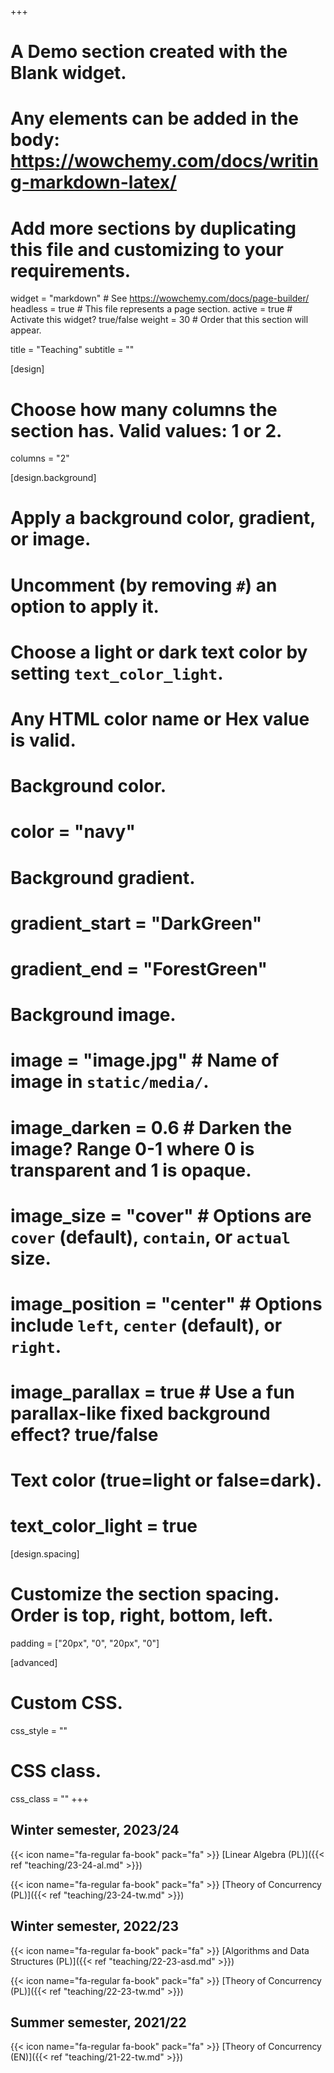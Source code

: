 +++
# A Demo section created with the Blank widget.
# Any elements can be added in the body: https://wowchemy.com/docs/writing-markdown-latex/
# Add more sections by duplicating this file and customizing to your requirements.

widget = "markdown"  # See https://wowchemy.com/docs/page-builder/
headless = true  # This file represents a page section.
active = true  # Activate this widget? true/false
weight = 30  # Order that this section will appear.

title = "Teaching"
subtitle = ""

[design]
  # Choose how many columns the section has. Valid values: 1 or 2.
  columns = "2"

[design.background]
  # Apply a background color, gradient, or image.
  #   Uncomment (by removing `#`) an option to apply it.
  #   Choose a light or dark text color by setting `text_color_light`.
  #   Any HTML color name or Hex value is valid.

  # Background color.
  # color = "navy"
  
  # Background gradient.
  # gradient_start = "DarkGreen"
  # gradient_end = "ForestGreen"
  
  # Background image.
  # image = "image.jpg"  # Name of image in `static/media/`.
  # image_darken = 0.6  # Darken the image? Range 0-1 where 0 is transparent and 1 is opaque.
  # image_size = "cover"  #  Options are `cover` (default), `contain`, or `actual` size.
  # image_position = "center"  # Options include `left`, `center` (default), or `right`.
  # image_parallax = true  # Use a fun parallax-like fixed background effect? true/false
  
  # Text color (true=light or false=dark).
  # text_color_light = true

[design.spacing]
  # Customize the section spacing. Order is top, right, bottom, left.
  padding = ["20px", "0", "20px", "0"]

[advanced]
 # Custom CSS. 
 css_style = ""
 
 # CSS class.
 css_class = ""
+++

## Winter semester, 2023/24

{{< icon name="fa-regular fa-book" pack="fa" >}} [Linear Algebra (PL)]({{< ref "teaching/23-24-al.md" >}})

{{< icon name="fa-regular fa-book" pack="fa" >}} [Theory of Concurrency (PL)]({{< ref "teaching/23-24-tw.md" >}})

## Winter semester, 2022/23

{{< icon name="fa-regular fa-book" pack="fa" >}} [Algorithms and Data Structures (PL)]({{< ref "teaching/22-23-asd.md" >}})

{{< icon name="fa-regular fa-book" pack="fa" >}} [Theory of Concurrency (PL)]({{< ref "teaching/22-23-tw.md" >}})

## Summer semester, 2021/22

{{< icon name="fa-regular fa-book" pack="fa" >}} [Theory of Concurrency (EN)]({{< ref "teaching/21-22-tw.md" >}})